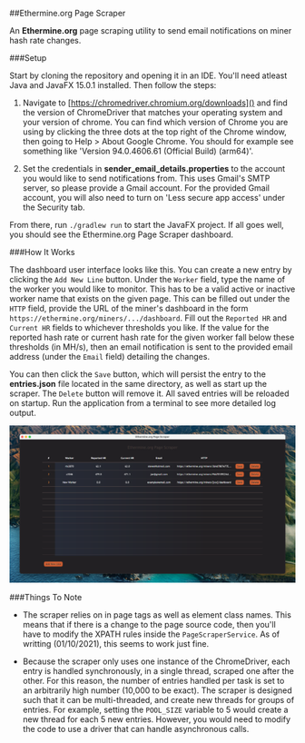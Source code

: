 ##Ethermine.org Page Scraper

An **Ethermine.org** page scraping utility to send email notifications on miner hash rate changes.

###Setup

Start by cloning the repository and opening it in an IDE. You'll need atleast Java and JavaFX 15.0.1 installed. Then follow the steps:

1. Navigate to [https://chromedriver.chromium.org/downloads]() and find the version of ChromeDriver that matches your operating system and your version of chrome. You can find which version of Chrome you are using by clicking the three dots at the top right of the Chrome window, then
going to Help > About Google Chrome. You should for example see something like 'Version 94.0.4606.61 (Official Build) (arm64)'.

2. Set the credentials in **sender\_email\_details.properties** to the account you would like to send notifications from. This uses Gmail's SMTP server, so please provide a Gmail account. For the provided Gmail account, you will also need to turn on 'Less secure app access' under the Security tab.

From there, run `./gradlew run` to start the JavaFX project. If all goes well, you should see the Ethermine.org Page Scraper dashboard.

###How It Works

The dashboard user interface looks like this. You can create a new entry by clicking the `Add New Line` button. Under the `Worker` field, type the name of the worker you would like to monitor. This has to be a valid active or inactive worker name that exists on the given page. This can be filled out under the `HTTP` field, provide the URL of the miner's dashboard in the form `https://ethermine.org/miners/.../dashboard`. Fill out the `Reported HR` and `Current HR` fields to whichever thresholds you like. If the value for the reported hash rate or current hash rate for the given worker fall below these thresholds (in MH/s), then an email notification is sent to the provided email address (under the `Email` field) detailing the changes.

You can then click the `Save` button, which will persist the entry to the **entries.json** file located in the same directory, as well as start up the scraper. The `Delete` button will remove it. All saved entries will be reloaded on startup. Run the application from a terminal to see more detailed log output.

![Page Scraper User Interface](./scraper.png)

###Things To Note
* The scraper relies on in page tags as well as element class names. This means that if there is a change to the page source code, then you'll have to modify the XPATH rules inside the `PageScraperService`. As of writting (01/10/2021), this seems to work just fine.
 
* Because the scraper only uses one instance of the ChromeDriver, each entry is handled synchronously, in a single thread, scraped one after the other. For this reason, the number of entries handled per task is set to an arbitrarily high number (10,000 to be exact). The scraper is designed such that it can be multi-threaded, and create new threads for groups of entries. For example, setting the `POOL_SIZE` variable to 5 would create a new thread for each 5 new entries. However, you would need to modify the code to use a driver that can handle asynchronous calls.